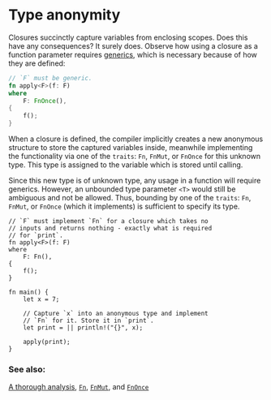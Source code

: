 # Type anonymity

Closures succinctly capture variables from enclosing scopes. Does this have any
consequences? It surely does. Observe how using a closure as a function
parameter requires [generics], which is necessary because of how they are
defined:

```rust
// `F` must be generic.
fn apply<F>(f: F)
where
    F: FnOnce(),
{
    f();
}
```

When a closure is defined, the compiler implicitly creates a new anonymous
structure to store the captured variables inside, meanwhile implementing the
functionality via one of the `traits`: `Fn`, `FnMut`, or `FnOnce` for this
unknown type. This type is assigned to the variable which is stored until
calling.

Since this new type is of unknown type, any usage in a function will require
generics. However, an unbounded type parameter `<T>` would still be ambiguous
and not be allowed. Thus, bounding by one of the `traits`: `Fn`, `FnMut`, or
`FnOnce` (which it implements) is sufficient to specify its type.

```rust,editable
// `F` must implement `Fn` for a closure which takes no
// inputs and returns nothing - exactly what is required
// for `print`.
fn apply<F>(f: F)
where
    F: Fn(),
{
    f();
}

fn main() {
    let x = 7;

    // Capture `x` into an anonymous type and implement
    // `Fn` for it. Store it in `print`.
    let print = || println!("{}", x);

    apply(print);
}
```

### See also:

[A thorough analysis][thorough_analysis], [`Fn`][fn], [`FnMut`][fn_mut], and
[`FnOnce`][fn_once]

[generics]: ../../generics.md
[fn]: https://doc.rust-lang.org/std/ops/trait.Fn.html
[fn_mut]: https://doc.rust-lang.org/std/ops/trait.FnMut.html
[fn_once]: https://doc.rust-lang.org/std/ops/trait.FnOnce.html
[thorough_analysis]: https://huonw.github.io/blog/2015/05/finding-closure-in-rust/
